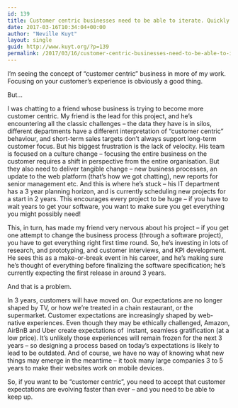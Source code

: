 ```yaml
---
id: 139
title: Customer centric businesses need to be able to iterate. Quickly
date: 2017-03-16T10:34:04+00:00
author: "Neville Kuyt"
layout: single
guid: http://www.kuyt.org/?p=139
permalink: /2017/03/16/customer-centric-businesses-need-to-be-able-to-iterate-quickly/
---
```

I&#8217;m seeing the concept of &#8220;customer centric&#8221; business in more of my work. Focusing on your customer&#8217;s experience is obviously a good thing.

But&#8230;

I was chatting to a friend whose business is trying to become more customer centric. My friend is the lead for this project, and he&#8217;s encountering all the classic challenges &#8211; the data they have is in silos, different departments have a different interpretation of &#8220;customer centric&#8221; behaviour, and short-term sales targets don&#8217;t always support long-term customer focus. But his biggest frustration is the lack of velocity. His team is focused on a culture change &#8211; focusing the entire business on the customer requires a shift in perspective from the entire organisation. But they also need to deliver tangible change &#8211; new business processes, an update to the web platform (that&#8217;s how we got chatting), new reports for senior management etc. And this is where he&#8217;s stuck &#8211; his IT department has a 3 year planning horizon, and is currently scheduling new projects for a start in 2 years. This encourages every project to be huge &#8211; if you have to wait years to get your software, you want to make sure you get everything you might possibly need!

This, in turn, has made my friend very nervous about his project &#8211; if you get one attempt to change the business process (through a software project), you have to get everything right first time round. So, he&#8217;s investing in lots of research, and prototyping, and customer interviews, and KPI development. He sees this as a make-or-break event in his career, and he&#8217;s making sure he&#8217;s thought of everything before finalizing the software specification; he&#8217;s currently expecting the first release in around 3 years.

And that is a problem.

In 3 years, customers will have moved on. Our expectations are no longer shaped by TV, or how we&#8217;re treated in a chain restaurant, or the supermarket. Customer expectations are increasingly shaped by web-native experiences. Even though they may be ethically challenged, Amazon, AirBnB and Uber create expectations of  instant, seamless gratification (at a low price). It&#8217;s unlikely those experiences will remain frozen for the next 3 years &#8211; so designing a process based on today&#8217;s expectations is likely to lead to be outdated. And of course, we have no way of knowing what new things may emerge in the meantime &#8211; it took many large companies 3 to 5 years to make their websites work on mobile devices.

So, if you want to be &#8220;customer centric&#8221;, you need to accept that customer expectations are evolving faster than ever &#8211; and you need to be able to keep up.